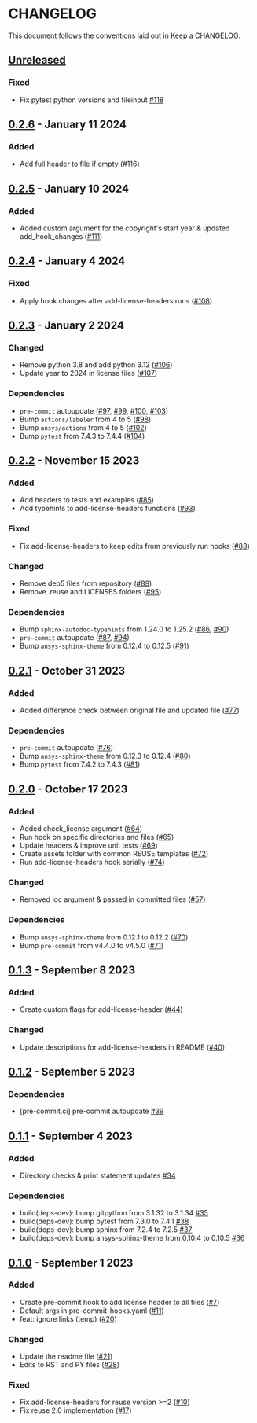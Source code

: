 # CHANGELOG

This document follows the conventions laid out in [Keep a CHANGELOG](https://keepachangelog.com/en/1.0.0).

## [Unreleased]()

### Fixed

- Fix pytest python versions and fileinput [#118](https://github.com/ansys/pre-commit-hooks/pull/118)

## [0.2.6](https://github.com/ansys/pre-commit-hooks/releases/tag/v0.2.6) - January 11 2024

### Added

- Add full header to file if empty ([#116](https://github.com/ansys/pre-commit-hooks/pull/116))

## [0.2.5](https://github.com/ansys/pre-commit-hooks/releases/tag/v0.2.5) - January 10 2024

### Added

- Added custom argument for the copyright's start year & updated add_hook_changes ([#111](https://github.com/ansys/pre-commit-hooks/pull/111))

## [0.2.4](https://github.com/ansys/pre-commit-hooks/releases/tag/v0.2.4) - January 4 2024

### Fixed
- Apply hook changes after add-license-headers runs ([#108](https://github.com/ansys/pre-commit-hooks/pull/108))

## [0.2.3](https://github.com/ansys/pre-commit-hooks/releases/tag/v0.2.3) - January 2 2024

### Changed
- Remove python 3.8 and add python 3.12 ([#106](https://github.com/ansys/pre-commit-hooks/pull/106))
- Update year to 2024 in license files ([#107](https://github.com/ansys/pre-commit-hooks/pull/107))

### Dependencies
- `pre-commit` autoupdate ([#97](https://github.com/ansys/pre-commit-hooks/pull/97), [#99](https://github.com/ansys/pre-commit-hooks/pull/99), [#100](https://github.com/ansys/pre-commit-hooks/pull/100), [#103](https://github.com/ansys/pre-commit-hooks/pull/103))
- Bump `actions/labeler` from 4 to 5 ([#98](https://github.com/ansys/pre-commit-hooks/pull/98))
- Bump `ansys/actions` from 4 to 5 ([#102](https://github.com/ansys/pre-commit-hooks/pull/102))
- Bump `pytest` from 7.4.3 to 7.4.4 ([#104](https://github.com/ansys/pre-commit-hooks/pull/104))

## [0.2.2](https://github.com/ansys/pre-commit-hooks/releases/tag/v0.2.2) - November 15 2023

### Added

- Add headers to tests and examples ([#85](https://github.com/ansys/pre-commit-hooks/pull/85))
- Add typehints to add-license-headers functions ([#93](https://github.com/ansys/pre-commit-hooks/pull/93))

### Fixed

- Fix add-license-headers to keep edits from previously run hooks ([#88](https://github.com/ansys/pre-commit-hooks/pull/88))

### Changed

- Remove dep5 files from repository ([#89](https://github.com/ansys/pre-commit-hooks/pull/89))
- Remove .reuse and LICENSES folders ([#95](https://github.com/ansys/pre-commit-hooks/pull/95))

### Dependencies

- Bump `sphinx-autodoc-typehints` from 1.24.0 to 1.25.2 ([#86](https://github.com/ansys/pre-commit-hooks/pull/86), [#90](https://github.com/ansys/pre-commit-hooks/pull/90))
- `pre-commit` autoupdate ([#87](https://github.com/ansys/pre-commit-hooks/pull/87), [#94](https://github.com/ansys/pre-commit-hooks/pull/94))
- Bump `ansys-sphinx-theme` from 0.12.4 to 0.12.5 ([#91](https://github.com/ansys/pre-commit-hooks/pull/91))

## [0.2.1](https://github.com/ansys/pre-commit-hooks/releases/tag/v0.2.1) - October 31 2023

### Added

- Added difference check between original file and updated file ([#77](https://github.com/ansys/pre-commit-hooks/pull/77))

### Dependencies

- `pre-commit` autoupdate ([#76](https://github.com/ansys/pre-commit-hooks/pull/76))
- Bump `ansys-sphinx-theme` from 0.12.3 to 0.12.4 ([#80](https://github.com/ansys/pre-commit-hooks/pull/80))
- Bump `pytest` from 7.4.2 to 7.4.3 ([#81](https://github.com/ansys/pre-commit-hooks/pull/81))

## [0.2.0](https://github.com/ansys/pre-commit-hooks/releases/tag/v0.2.0) - October 17 2023

### Added

- Added check_license argument ([#64](https://github.com/ansys/pre-commit-hooks/pull/64))
- Run hook on specific directories and files ([#65](https://github.com/ansys/pre-commit-hooks/pull/65))
- Update headers & improve unit tests ([#69](https://github.com/ansys/pre-commit-hooks/pull/69))
- Create assets folder with common REUSE templates ([#72](https://github.com/ansys/pre-commit-hooks/pull/72))
- Run add-license-headers hook serially ([#74](https://github.com/ansys/pre-commit-hooks/pull/74))

### Changed

- Removed loc argument & passed in committed files ([#57](https://github.com/ansys/pre-commit-hooks/pull/57))

### Dependencies

- Bump `ansys-sphinx-theme` from 0.12.1 to 0.12.2 ([#70](https://github.com/ansys/pre-commit-hooks/pull/70))
- Bump `pre-commit` from v4.4.0 to v4.5.0 ([#71](https://github.com/ansys/pre-commit-hooks/pull/71))

## [0.1.3](https://github.com/ansys/pre-commit-hooks/releases/tag/v0.1.3) - September 8 2023

### Added

- Create custom flags for add-license-header ([#44](https://github.com/ansys/pre-commit-hooks/pull/44))

### Changed

- Update descriptions for add-license-headers in README ([#40](https://github.com/ansys/pre-commit-hooks/pull/40))

## [0.1.2](https://github.com/ansys/pre-commit-hooks/releases/tag/v0.1.2) - September 5 2023

### Dependencies

- [pre-commit.ci] pre-commit autoupdate [#39](https://github.com/ansys/pre-commit-hooks/pull/39)

## [0.1.1](https://github.com/ansys/pre-commit-hooks/releases/tag/v0.1.1) - September 4 2023

### Added

- Directory checks & print statement updates [#34](https://github.com/ansys/pre-commit-hooks/pull/34)

### Dependencies

- build(deps-dev): bump gitpython from 3.1.32 to 3.1.34 [#35](https://github.com/ansys/pre-commit-hooks/pull/35)
- build(deps-dev): bump pytest from 7.3.0 to 7.4.1 [#38](https://github.com/ansys/pre-commit-hooks/pull/38)
- build(deps-dev): bump sphinx from 7.2.4 to 7.2.5 [#37](https://github.com/ansys/pre-commit-hooks/pull/37)
- build(deps-dev): bump ansys-sphinx-theme from 0.10.4 to 0.10.5 [#36](https://github.com/ansys/pre-commit-hooks/pull/36)

## [0.1.0](https://github.com/ansys/pre-commit-hooks/releases/tag/v0.1.0) - September 1 2023

### Added

- Create pre-commit hook to add license header to all files ([#7](https://github.com/ansys/pre-commit-hooks/pull/7))
- Default args in pre-commit-hooks.yaml ([#11](https://github.com/ansys/pre-commit-hooks/pull/11))
- feat: ignore links (temp) ([#20](https://github.com/ansys/pre-commit-hooks/pull/20))

### Changed

- Update the readme file ([#21](https://github.com/ansys/pre-commit-hooks/pull/21))
- Edits to RST and PY files ([#28](https://github.com/ansys/pre-commit-hooks/pull/28))

### Fixed

- Fix add-license-headers for reuse version >=2 ([#10](https://github.com/ansys/pre-commit-hooks/pull/10))
- Fix reuse 2.0 implementation ([#17](https://github.com/ansys/pre-commit-hooks/pull/17))
